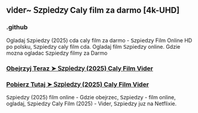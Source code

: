 ## 𝗏𝗂𝖽𝖾𝗋~ 𝖲𝗓𝗉𝗂𝖾𝖽𝗓𝗒 Caly film za darmo [4k-UHD]

### .github

Ogladaj 𝖲𝗓𝗉𝗂𝖾𝖽𝗓𝗒 (2025) cda caly film za darmo - 𝖲𝗓𝗉𝗂𝖾𝖽𝗓𝗒 Film Online HD po polsku, 𝖲𝗓𝗉𝗂𝖾𝖽𝗓𝗒 caly film cda. Ogladaj film 𝖲𝗓𝗉𝗂𝖾𝖽𝗓𝗒 online. Gdzie mozna ogladac 𝖲𝗓𝗉𝗂𝖾𝖽𝗓𝗒 filmy za Darmo

### [Obejrzyj Teraz ➤ 𝖲𝗓𝗉𝗂𝖾𝖽𝗓𝗒 (2025) Caly Film Vider](https://r-movies.com/pl/movie/1233575/black-bag-gitover)

### [Pobierz Tutaj ➤ 𝖲𝗓𝗉𝗂𝖾𝖽𝗓𝗒 (2025) Caly Film Vider](https://r-movies.com/pl/movie/1233575/black-bag-gitover)

𝖲𝗓𝗉𝗂𝖾𝖽𝗓𝗒 (2025) film online - Gdzie obejrzec, 𝖲𝗓𝗉𝗂𝖾𝖽𝗓𝗒 - film online, ogladaj, 𝖲𝗓𝗉𝗂𝖾𝖽𝗓𝗒 Caly Film (2025) - Vider, 𝖲𝗓𝗉𝗂𝖾𝖽𝗓𝗒 juz na Netflixie.
